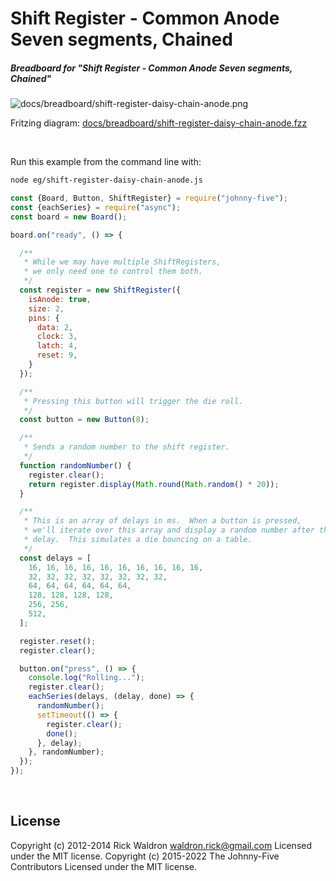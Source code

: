 <!--remove-start-->

# Shift Register - Common Anode Seven segments, Chained

<!--remove-end-->






##### Breadboard for "Shift Register - Common Anode Seven segments, Chained"



![docs/breadboard/shift-register-daisy-chain-anode.png](breadboard/shift-register-daisy-chain-anode.png)<br>

Fritzing diagram: [docs/breadboard/shift-register-daisy-chain-anode.fzz](breadboard/shift-register-daisy-chain-anode.fzz)

&nbsp;




Run this example from the command line with:
```bash
node eg/shift-register-daisy-chain-anode.js
```


```javascript
const {Board, Button, ShiftRegister} = require("johnny-five");
const {eachSeries} = require("async");
const board = new Board();

board.on("ready", () => {

  /**
   * While we may have multiple ShiftRegisters,
   * we only need one to control them both.
   */
  const register = new ShiftRegister({
    isAnode: true,
    size: 2,
    pins: {
      data: 2,
      clock: 3,
      latch: 4,
      reset: 9,
    }
  });

  /**
   * Pressing this button will trigger the die roll.
   */
  const button = new Button(8);

  /**
   * Sends a random number to the shift register.
   */
  function randomNumber() {
    register.clear();
    return register.display(Math.round(Math.random() * 20));
  }

  /**
   * This is an array of delays in ms.  When a button is pressed,
   * we'll iterate over this array and display a random number after the
   * delay.  This simulates a die bouncing on a table.
   */
  const delays = [
    16, 16, 16, 16, 16, 16, 16, 16, 16, 16,
    32, 32, 32, 32, 32, 32, 32, 32,
    64, 64, 64, 64, 64, 64,
    128, 128, 128, 128,
    256, 256,
    512,
  ];

  register.reset();
  register.clear();

  button.on("press", () => {
    console.log("Rolling...");
    register.clear();
    eachSeries(delays, (delay, done) => {
      randomNumber();
      setTimeout(() => {
        register.clear();
        done();
      }, delay);
    }, randomNumber);
  });
});

```








&nbsp;

<!--remove-start-->

## License
Copyright (c) 2012-2014 Rick Waldron <waldron.rick@gmail.com>
Licensed under the MIT license.
Copyright (c) 2015-2022 The Johnny-Five Contributors
Licensed under the MIT license.

<!--remove-end-->
